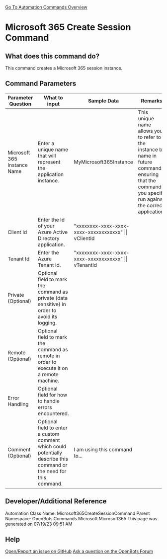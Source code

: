 <!--TITLE: Microsoft 365 Create Session Command -->
<!-- SUBTITLE: a command in the Microsoft Commands\Microsoft 365 group. -->
[Go To Automation Commands Overview](/automation-commands)


# Microsoft 365 Create Session Command


## What does this command do?
This command creates a Microsoft 365 session instance.


## Command Parameters
| Parameter Question   	| What to input  	|  Sample Data 	| Remarks  	|
| ---                    | ---               | ---           | ---       |
|Microsoft 365 Instance Name|Enter a unique name that will represent the application instance.|MyMicrosoft365Instance|This unique name allows you to refer to the instance by name in future commands, ensuring that the commands you specify run against the correct application.|
|Client Id|Enter the Id of your Azure Active Directory application.|"xxxxxxxx-xxxx-xxxx-xxxx-xxxxxxxxxxxx" \|\| vClientId||
|Tenant Id|Enter the Azure Tenant Id.|"xxxxxxxx-xxxx-xxxx-xxxx-xxxxxxxxxxxx" \|\| vTenantId||
|Private (Optional)|Optional field to mark the command as private (data sensitive) in order to avoid its logging.|||
|Remote (Optional)|Optional field to mark the command as remote in order to execute it on a remote machine.|||
|Error Handling|Optional field for how to handle errors encountered.|||
|Comment (Optional)|Optional field to enter a custom comment which could potentially describe this command or the need for this command.|I am using this command to...||


## Developer/Additional Reference
Automation Class Name: Microsoft365CreateSessionCommand
Parent Namespace: OpenBots.Commands.Microsoft.Microsoft365
This page was generated on 07/19/23 09:51 AM


## Help
[Open/Report an issue on GitHub](https://github.com/OpenBotsAI/OpenBots.Studio/issues/new)
[Ask a question on the OpenBots Forum](https://openbots.ai/forums/)
